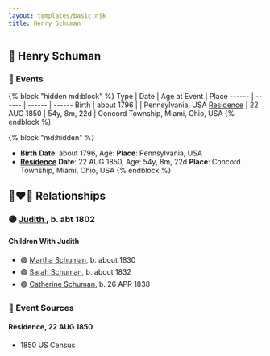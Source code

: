 ```yaml
---
layout: templates/basic.njk
title: Henry Schuman
---
```

## 🔵 Henry Schuman


### 📆 Events

{% block "hidden md:block" %}
Type | Date | Age at Event | Place
------ | ------ | ------ | ------
Birth | about 1796 |  | Pennsylvania, USA
[Residence](#event-event-0) | 22 AUG 1850 | 54y, 8m, 22d | Concord Township, Miami, Ohio, USA
{% endblock %}

{% block "md:hidden" %}
- **Birth**
**Date**: about 1796, Age:
**Place**: Pennsylvania, USA
- **[Residence](#event-event-0)**
**Date**: 22 AUG 1850, Age: 54y, 8m, 22d
**Place**: Concord Township, Miami, Ohio, USA
{% endblock %}

## 👩‍❤️‍👨 Relationships

### 🟣 [Judith ](/people/9/94900602), b. abt 1802

#### Children With Judith
* 🟣 [Martha Schuman](/people/8/85879963), b. about 1830
* 🟣 [Sarah Schuman](/people/9/98600610), b. about 1832
* 🟣 [Catherine Schuman](/people/3/39599940), b. 26 APR 1838
### 📰 Event Sources

#### <a id="event-event-0"></a> Residence, 22 AUG 1850
* 1850 US Census
